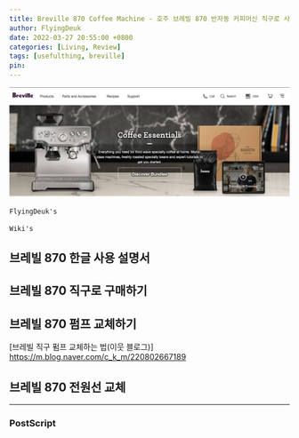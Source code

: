 ```yaml
---
title: Breville 870 Coffee Machine - 호주 브레빌 870 반자동 커피머신 직구로 사용하기 (Feat. 한글 사용 설명서)
author: FlyingDeuk
date: 2022-03-27 20:55:00 +0800
categories: [Living, Review]
tags: [usefulthing, breville]
pin:
---
```


![breville](/img/living/review/breville.jpg)

`FlyingDeuk's`
> 
`Wiki's`
>

## 브레빌 870 한글 사용 설명서

## 브레빌 870 직구로 구매하기

## 브레빌 870 펌프 교체하기

[브레빌 직구 펌프 교체하는 법(이웃 블로그)]
<https://m.blog.naver.com/c_k_m/220802667189>

## 브레빌 870 전원선 교체


-------

### PostScript
